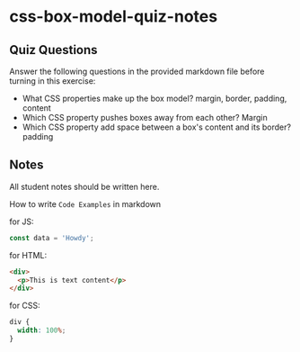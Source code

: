 # css-box-model-quiz-notes

## Quiz Questions

Answer the following questions in the provided markdown file before turning in this exercise:

- What CSS properties make up the box model?
  margin, border, padding, content
- Which CSS property pushes boxes away from each other?
  Margin
- Which CSS property add space between a box's content and its border?
  padding

## Notes

All student notes should be written here.

How to write `Code Examples` in markdown

for JS:

```javascript
const data = 'Howdy';
```

for HTML:

```html
<div>
  <p>This is text content</p>
</div>
```

for CSS:

```css
div {
  width: 100%;
}
```
